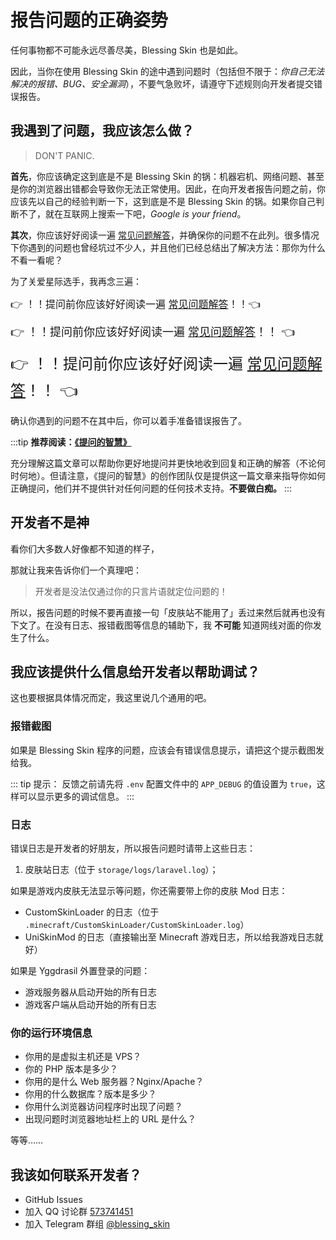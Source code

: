 # 报告问题的正确姿势

任何事物都不可能永远尽善尽美，Blessing Skin 也是如此。

因此，当你在使用 Blessing Skin 的途中遇到问题时（包括但不限于：_你自己无法解决的报错、BUG、安全漏洞_），不要气急败坏，请遵守下述规则向开发者提交错误报告。

## 我遇到了问题，我应该怎么做？

> DON'T PANIC.

**首先**，你应该确定这到底是不是 Blessing Skin 的锅：机器宕机、网络问题、甚至是你的浏览器出错都会导致你无法正常使用。因此，在向开发者报告问题之前，你应该先以自己的经验判断一下，这到底是不是 Blessing Skin 的锅。如果你自己判断不了，就在互联网上搜索一下吧，_Google is your friend_。

**其次**，你应该好好阅读一遍 [常见问题解答](/faq.md)，并确保你的问题不在此列。很多情况下你遇到的问题也曾经坑过不少人，并且他们已经总结出了解决方法：那你为什么不看一看呢？

为了关爱星际选手，我再念三遍：

<font size=3>👉 ！！提问前你应该好好阅读一遍 [常见问题解答](/faq.md)！！👈</font>

<font size=4>👉 ！！提问前你应该好好阅读一遍 [常见问题解答](/faq.md)！！ 👈</font>

<font size=5>👉 ！！提问前你应该好好阅读一遍 [常见问题解答](/faq.md)！！ 👈</font>

确认你遇到的问题不在其中后，你可以着手准备错误报告了。

:::tip
**推荐阅读：[《提问的智慧》](https://github.com/ryanhanwu/How-To-Ask-Questions-The-Smart-Way/blob/master/README-zh_CN.md)**

充分理解这篇文章可以帮助你更好地提问并更快地收到回复和正确的解答（不论何时何地）。但请注意，《提问的智慧》的创作团队仅是提供这一篇文章来指导你如何正确提问，他们并不提供针对任何问题的任何技术支持。**不要做白痴。**
:::

## 开发者不是神

看你们大多数人好像都不知道的样子，

那就让我来告诉你们一个真理吧：

> 开发者是没法仅通过你的只言片语就定位问题的！

所以，报告问题的时候不要再直接一句「皮肤站不能用了」丢过来然后就再也没有下文了。在没有日志、报错截图等信息的辅助下，我 **不可能** 知道网线对面的你发生了什么。

## 我应该提供什么信息给开发者以帮助调试？

这也要根据具体情况而定，我这里说几个通用的吧。

### 报错截图

如果是 Blessing Skin 程序的问题，应该会有错误信息提示，请把这个提示截图发给我。

::: tip 提示：
反馈之前请先将 `.env` 配置文件中的 `APP_DEBUG` 的值设置为 `true`，这样可以显示更多的调试信息。
:::

### 日志

错误日志是开发者的好朋友，所以报告问题时请带上这些日志：

1. 皮肤站日志（位于 `storage/logs/laravel.log`）；

如果是游戏内皮肤无法显示等问题，你还需要带上你的皮肤 Mod 日志：

- CustomSkinLoader 的日志（位于 `.minecraft/CustomSkinLoader/CustomSkinLoader.log`）
- UniSkinMod 的日志（直接输出至 Minecraft 游戏日志，所以给我游戏日志就好）

如果是 Yggdrasil 外置登录的问题：

- 游戏服务器从启动开始的所有日志
- 游戏客户端从启动开始的所有日志

### 你的运行环境信息

- 你用的是虚拟主机还是 VPS？
- 你的 PHP 版本是多少？
- 你用的是什么 Web 服务器？Nginx/Apache？
- 你用的什么数据库？版本是多少？
- 你用什么浏览器访问程序时出现了问题？
- 出现问题时浏览器地址栏上的 URL 是什么？

等等……

## 我该如何联系开发者？

- GitHub Issues
- 加入 QQ 讨论群 [573741451](https://jq.qq.com/?_wv=1027&k=58jXtLn)
- 加入 Telegram 群组 [@blessing_skin](https://t.me/blessing_skin)

